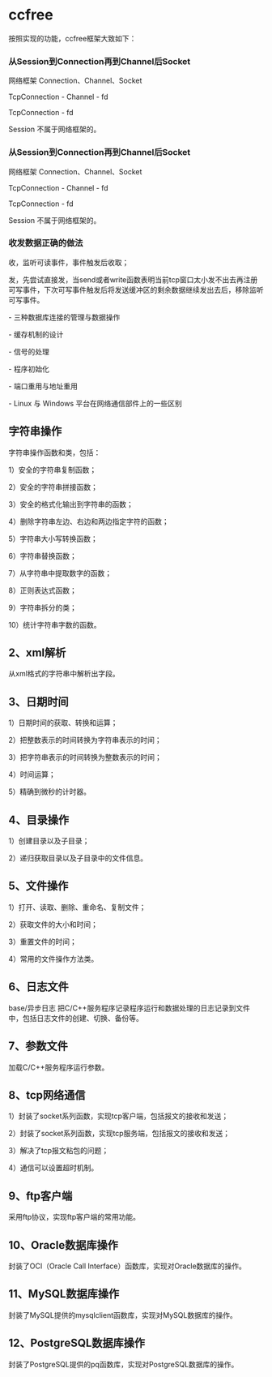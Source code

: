 # ccfree
按照实现的功能，ccfree框架大致如下：


### 从Session到Connection再到Channel后Socket

网络框架 Connection、Channel、Socket

TcpConnection - Channel - fd

TcpConnection  - fd

Session 不属于网络框架的。



### 从Session到Connection再到Channel后Socket

网络框架 Connection、Channel、Socket

TcpConnection - Channel - fd

TcpConnection  - fd

Session 不属于网络框架的。


### 收发数据正确的做法

收，监听可读事件，事件触发后收取；

发，先尝试直接发，当send或者write函数表明当前tcp窗口太小发不出去再注册可写事件，下次可写事件触发后将发送缓冲区的剩余数据继续发出去后，移除监听可写事件。




   \- 三种数据库连接的管理与数据操作

   \- 缓存机制的设计

   \- 信号的处理

   \- 程序初始化

   \- 端口重用与地址重用

   \- Linux 与 Windows 平台在网络通信部件上的一些区别
   


字符串操作
----------

字符串操作函数和类，包括：

1）安全的字符串复制函数；

2）安全的字符串拼接函数；

3）安全的格式化输出到字符串的函数；

4）删除字符串左边、右边和两边指定字符的函数；

5）字符串大小写转换函数；

6）字符串替换函数；

7）从字符串中提取数字的函数；

8）正则表达式函数；

9）字符串拆分的类；

10）统计字符串字数的函数。

2、xml解析
----------

从xml格式的字符串中解析出字段。

3、日期时间
-----------

1）日期时间的获取、转换和运算；

2）把整数表示的时间转换为字符串表示的时间；

3）把字符串表示的时间转换为整数表示的时间；

4）时间运算；

5）精确到微秒的计时器。

4、目录操作
-----------

1）创建目录以及子目录；

2）递归获取目录以及子目录中的文件信息。

5、文件操作
-----------

1）打开、读取、删除、重命名、复制文件；

2）获取文件的大小和时间；

3）重置文件的时间；

4）常用的文件操作方法类。

6、日志文件
-----------
base/异步日志
把C/C++服务程序记录程序运行和数据处理的日志记录到文件中，包括日志文件的创建、切换、备份等。

7、参数文件
-----------

加载C/C++服务程序运行参数。

8、tcp网络通信
--------------

1）封装了socket系列函数，实现tcp客户端，包括报文的接收和发送；

2）封装了socket系列函数，实现tcp服务端，包括报文的接收和发送；

3）解决了tcp报文粘包的问题；

4）通信可以设置超时机制。

9、ftp客户端
------------

采用ftp协议，实现ftp客户端的常用功能。

10、Oracle数据库操作
--------------------

封装了OCI（Oracle Call Interface）函数库，实现对Oracle数据库的操作。

11、MySQL数据库操作
-------------------

封装了MySQL提供的mysqlclient函数库，实现对MySQL数据库的操作。

12、PostgreSQL数据库操作
------------------------

封装了PostgreSQL提供的pq函数库，实现对PostgreSQL数据库的操作。
